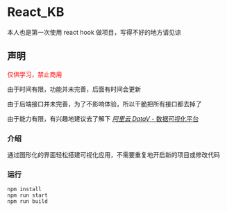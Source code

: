 # React_KB

本人也是第一次使用 react hook 做项目，写得不好的地方请见谅

## 声明

<div style="color: red;">仅供学习，禁止商用</div>

由于时间有限，功能并未完善，后面有时间会更新

由于后端接口并未完善，为了不影响体验，所以干脆把所有接口都去掉了

由于能力有限，有兴趣地建议去了解下 [*阿里云* *DataV* - 数据可视化平台](https://www.baidu.com/link?url=-Rz1le9aOxNeq7LWsSzJaJ51OX_cklaj4QJPdMx8DWkrhAL8bxCqaIvdujDFNLqz3QfRoYiQlRcMSTiVL2wFdK&wd=&eqid=dd36510a000cfc14000000066380d3ad)

### 介绍

通过图形化的界面轻松搭建可视化应用，不需要重复地开启新的项目或修改代码

### 运行

```
npm install
npm run start
npm run build
```


